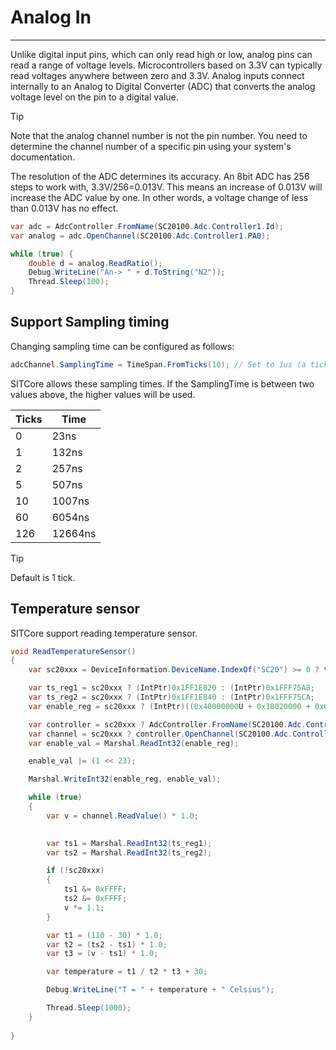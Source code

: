 # Analog In
---
Unlike digital input pins, which can only read high or low, analog pins can read a range of voltage levels.  Microcontrollers based on 3.3V can typically read voltages anywhere between zero and 3.3V. Analog inputs connect internally to an Analog to Digital Converter (ADC) that converts the analog voltage level on the pin to a digital value.

> [!Tip]
> Note that the analog channel number is not the pin number. You need to determine the channel number of a specific pin using your system's documentation.

The resolution of the ADC determines its accuracy. An 8bit ADC has 256 steps to work with, 3.3V/256=0.013V. This means an increase of 0.013V will increase the ADC value by one. In other words, a voltage change of less than 0.013V has no effect.

```cs
var adc = AdcController.FromName(SC20100.Adc.Controller1.Id);
var analog = adc.OpenChannel(SC20100.Adc.Controller1.PA0);

while (true) {
    double d = analog.ReadRatio();
    Debug.WriteLine("An-> " + d.ToString("N2"));
    Thread.Sleep(100);
}
```
## Support Sampling timing
Changing sampling time can be configured as follows:

```cs
adcChannel.SamplingTime = TimeSpan.FromTicks(10); // Set to 1us (a tick is 100ns)
```
SITCore allows these sampling times. If the SamplingTime is between two values above, the higher values will be used.

Ticks | Time
------- | ------
0 | 23ns
1 | 132ns
2 | 257ns
5 | 507ns
10 | 1007ns
60 | 6054ns
126 | 12664ns

> [!Tip]
> Default is 1 tick.

## Temperature sensor

SITCore support reading temperature sensor.

```cs
void ReadTemperatureSensor()
{
    var sc20xxx = DeviceInformation.DeviceName.IndexOf("SC20") >= 0 ? true : false;

    var ts_reg1 = sc20xxx ? (IntPtr)0x1FF1E820 : (IntPtr)0x1FFF75A8;
    var ts_reg2 = sc20xxx ? (IntPtr)0x1FF1E840 : (IntPtr)0x1FFF75CA;
    var enable_reg = sc20xxx ? (IntPtr)((0x40000000U + 0x18020000 + 0x6300 + 8)) : (IntPtr)(0x40000000U + 0x08000000U + 0x08040300U + 8);

    var controller = sc20xxx ? AdcController.FromName(SC20100.Adc.Controller3.Id) : AdcController.FromName(SC13048.Adc.Controller1.Id);
    var channel = sc20xxx ? controller.OpenChannel(SC20100.Adc.Controller3.InternalTemperatureSensor) : controller.OpenChannel(SC13048.Adc.Controller1.InternalTemperatureSensor);            
    var enable_val = Marshal.ReadInt32(enable_reg);

    enable_val |= (1 << 23);

    Marshal.WriteInt32(enable_reg, enable_val);

    while (true)
    {
        var v = channel.ReadValue() * 1.0;

     
        var ts1 = Marshal.ReadInt32(ts_reg1);
        var ts2 = Marshal.ReadInt32(ts_reg2);

        if (!sc20xxx)
        {
            ts1 &= 0xFFFF;
            ts2 &= 0xFFFF;
            v *= 1.1;
        }

        var t1 = (110 - 30) * 1.0;
        var t2 = (ts2 - ts1) * 1.0;
        var t3 = (v - ts1) * 1.0;

        var temperature = t1 / t2 * t3 + 30;

        Debug.WriteLine("T = " + temperature + " Celsius");                

        Thread.Sleep(1000);
    }
    
}

```